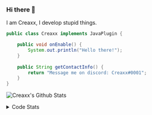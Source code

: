 ### Hi there 👋

I am Creaxx, I develop stupid things. 

```java
public class Creaxx implements JavaPlugin {

    public void onEnable() {
        System.out.println("Hello there!");
    }
    
    public String getContactInfo() {
        return "Message me on discord: Creaxx#0001";
    }
}
```

![Creaxx's Github Stats](https://github-readme-stats.vercel.app/api?username=CreaxxOG&show_icons=true&theme=dark&count_private=true)

<details>
  <summary>Code Stats</summary>

<!--START_SECTION:waka-->
![Code Time](http://img.shields.io/badge/Code%20Time-1%2C270%20hrs%2039%20mins-blue)

![Lines of code](https://img.shields.io/badge/From%20Hello%20World%20I%27ve%20Written-507.1%20thousand%20lines%20of%20code-blue)

**🐱 My GitHub Data** 

> 📦 66.3 kB Used in GitHub's Storage 
 > 
> 🏆 1,544 Contributions in the Year 2023
 > 
> 🚫 Not Opted to Hire
 > 
> 📜 4 Public Repositories 
 > 
> 🔑 2 Private Repositories 
 > 
**I'm an Early 🐤** 

```text
🌞 Morning                279 commits         ██░░░░░░░░░░░░░░░░░░░░░░░   07.09 % 
🌆 Daytime                1691 commits        ███████████░░░░░░░░░░░░░░   42.98 % 
🌃 Evening                1903 commits        ████████████░░░░░░░░░░░░░   48.37 % 
🌙 Night                  61 commits          ░░░░░░░░░░░░░░░░░░░░░░░░░   01.55 % 
```
📅 **I'm Most Productive on Saturday** 

```text
Monday                   466 commits         ███░░░░░░░░░░░░░░░░░░░░░░   11.85 % 
Tuesday                  561 commits         ████░░░░░░░░░░░░░░░░░░░░░   14.26 % 
Wednesday                587 commits         ████░░░░░░░░░░░░░░░░░░░░░   14.92 % 
Thursday                 618 commits         ████░░░░░░░░░░░░░░░░░░░░░   15.71 % 
Friday                   363 commits         ██░░░░░░░░░░░░░░░░░░░░░░░   09.23 % 
Saturday                 727 commits         █████░░░░░░░░░░░░░░░░░░░░   18.48 % 
Sunday                   612 commits         ████░░░░░░░░░░░░░░░░░░░░░   15.56 % 
```


📊 **This Week I Spent My Time On** 

```text
💬 Programming Languages: 
Java                     8 hrs 59 mins       ███████████████████████░░   92.51 % 
Kotlin                   23 mins             █░░░░░░░░░░░░░░░░░░░░░░░░   04.00 % 
XML                      19 mins             █░░░░░░░░░░░░░░░░░░░░░░░░   03.42 % 
Text                     0 secs              ░░░░░░░░░░░░░░░░░░░░░░░░░   00.03 % 
YAML                     0 secs              ░░░░░░░░░░░░░░░░░░░░░░░░░   00.03 % 

🔥 Editors: 
IntelliJ                 9 hrs 42 mins       █████████████████████████   100.00 % 
```

**I Mostly Code in Java** 

```text
Java                     55 repos            ████████████████████░░░░░   80.88 % 
Kotlin                   8 repos             ███░░░░░░░░░░░░░░░░░░░░░░   11.76 % 
CSS                      2 repos             █░░░░░░░░░░░░░░░░░░░░░░░░   02.94 % 
TypeScript               2 repos             █░░░░░░░░░░░░░░░░░░░░░░░░   02.94 % 
EJS                      1 repo              ░░░░░░░░░░░░░░░░░░░░░░░░░   01.47 % 
```




 Last Updated on 22/05/2023 12:35:33 UTC
<!--END_SECTION:waka-->
</details>
